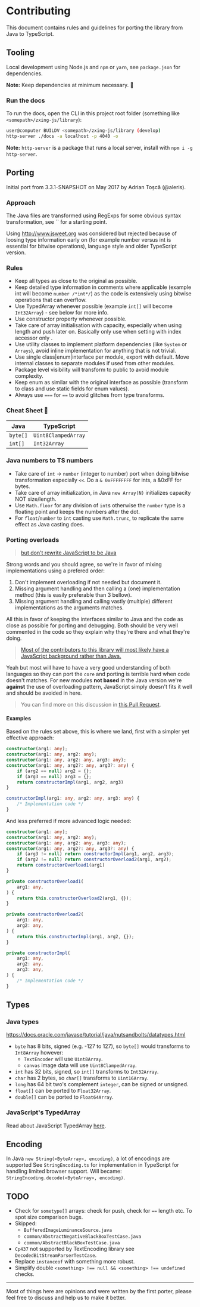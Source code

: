 # Contributing

This document contains rules and guidelines for porting the library from Java to TypeScript.

## Tooling

Local development using Node.js and `npm` or `yarn`, see `package.json` for dependencies.

**Note:** Keep dependencies at minimum necessary. 🖤

### Run the docs

To run the docs, open the CLI in this project root folder (something like `<somepath>/zxing-js/library`):

```bash
user@computer BUILDV <somepath>/zxing-js/library (develop)
http-server ./docs -a localhost -p 4040 -o
```

**Note:** `http-server` is a package that runs a local server, install with `npm i -g http-server`.

## Porting

Initial port from 3.3.1-SNAPSHOT on May 2017 by Adrian Toșcă (@aleris).

### Approach

The Java files are transformed using RegExps for some obvious syntax transformation, see `` for a starting point.

Using http://www.jsweet.org was considered but rejected because of loosing type information early on (for example 
number versus int is essential for bitwise operations), language style and older TypeScript version.

### Rules

- Keep all types as close to the original as possible.
- Keep detailed type information in comments where applicable (example int will become `number /*int*/`) as the code is extensively using bitwise operations that can overflow.
- Use TypedArray whenever possible (example `int[]` will become `Int32Array`) - see below for more info.
- Use constructor property whenever possible.
- Take care of array initialisation with capacity, especially when using length and push later on. Basically only use when setting with index accessor only .
- Use utility classes to implement platform dependencies (like `System` or `Arrays`), avoid inline implementation for anything that is not trivial.
- Use single class|enum|interface per module, export with default. Move internal classes to separate modules if used from other modules.
- Package level visibility will transform to public to avoid module complexity.
- Keep enum as similar with the original interface as possible (transform to class and use static fields for enum values).
- Always use `===` for `==` to avoid glitches from type transforms.

### Cheat Sheet 💩

| Java     | TypeScript          |
| -------- | ------------------- |
| `byte[]` | `Uint8ClampedArray` |
| `int[]`  | `Int32Array`        |

### Java numbers to TS numbers

- Take care of `int` -> `number` (integer to number) port when doing bitwise transformation especially `<<`. Do a `& 0xFFFFFFFF` for ints, a &0xFF for bytes.
- Take care of array initialization, in Java `new Array(N)` initializes capacity NOT size/length.
- Use `Math.floor` for any division of `int`s otherwise the `number` type is a floating point and keeps the numbers after the dot.
- For `float`/`number` to `int` casting use `Math.trunc`, to replicate the same effect as Java casting does.

### Porting overloads

> [but don't rewrite JavaScript to be Java](https://github.com/zxing-js/library/pull/376#commitcomment-44928885)

Strong words and you should agree, so we're in favor of mixing implementations using a prefered order:

1. Don't implement overloading if not needed but document it.
2. Missing argument handling and then calling a (one) implementation method (this is easily preferable than 3 bellow).
3. Missing argument handling and calling vastly (multiple) different implementations as the arguments matches.

All this in favor of keeping the interfaces similar to Java and the code as close as possible for porting and debugging. Both should be very well commented in the code so they explain why they're there and what they're doing.

> [Most of the contributors to this library will most likely have a JavaScript background rather than Java.](https://github.com/zxing-js/library/pull/376#commitcomment-44928885)

Yeah but most will have to have a very good understanding of both languages so they can port the `core` and porting is terrible hard when code doesn't matches. For new modules **not based** in the Java version we're **against** the use of overloading pattern, JavaScript simply doesn't fits it well and should be avoided in here.

> You can find more on this discussion in [this Pull Request](https://github.com/zxing-js/library/pull/376).

#### Examples

Based on the rules set above, this is where we land, first with a simpler yet effective approach:

```typescript
constructor(arg1: any);
constructor(arg1: any, arg2: any);
constructor(arg1: any, arg2: any, arg3: any);
constructor(arg1: any, arg2?: any, arg3?: any) {
    if (arg2 == null) arg2 = {};
    if (arg3 == null) arg3 = {};
    return constructorImpl(arg1, arg2, arg3)
}

constructorImpl(arg1: any, arg2: any, arg3: any) {
    /* Implementation code */
}
```

And less preferred if more advanced logic needed:

```typescript
constructor(arg1: any);
constructor(arg1: any, arg2: any);
constructor(arg1: any, arg2: any, arg3: any);
constructor(arg1: any, arg2?: any, arg3?: any) {
    if (arg3 != null) return constructorImpl(arg1, arg2, arg3);
    if (arg2 != null) return constructorOverload2(arg1, arg2);
    return constructorOverload1(arg1)
}

private constructorOverload1(
    arg1: any,
) {
    return this.constructorOverload2(arg1, {});
}

private constructorOverload2(
    arg1: any,
    arg2: any,
) {
    return this.constructorImpl(arg1, arg2, {});
}

private constructorImpl(
    arg1: any,
    arg2: any,
    arg3: any,
) {
    /* Implementation code */
}
```

## Types

### Java types

https://docs.oracle.com/javase/tutorial/java/nutsandbolts/datatypes.html

- `byte` has 8 bits, signed (e.g. -127 to 127), so `byte[]` would transforms to `Int8Array` however:
  - `TextEncoder` will use `Uint8Array`.
  - `canvas` image data will use `Uint8ClampedArray`.
- `int` has 32 bits, signed, so `int[]` transforms to `Int32Array`.
- `char` has 2 bytes, so `char[]` transforms to `Uint16Array`.
- `long` has 64 bit two's complement `integer`, can be signed or unsigned.
- `float[]` can be ported to `Float32Array`.
- `double[]` can be ported to `Float64Array`.

### JavaScript's TypedArray

Read about JavaScript TypedArray [here](https://developer.mozilla.org/en-US/docs/Web/JavaScript/Reference/Global_Objects/TypedArray).

## Encoding

In Java `new String(<ByteArray>, encoding)`, a lot of encodings are supported
See `StringEncoding.ts` for implementation in TypeScript for handling limited browser support.
Will became: `StringEncoding.decode(<ByteArray>, encoding)`.

## TODO

- Check for `sometype[]` arrays: check for push, check for `==` length etc. To spot size comparison bugs.
- Skipped:
  - `BufferedImageLuminanceSource.java`
  - `common/AbstractNegativeBlackBoxTestCase.java`
  - `common/AbstractBlackBoxTestCase.java`
- `Cp437` not supported by TextEncoding library see `DecodedBitStreamParserTestCase`.
- Replace `instanceof` with something more robust.
- Simplify double `<something> !== null && <something> !== undefined` checks.

---

Most of things here are opinions and were written by the first porter, please feel free to discuss and help us to make it better.
